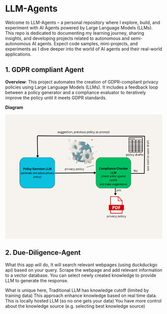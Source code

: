 # LLM-Agents

Welcome to LLM-Agents – a personal repository where I explore, build, and experiment with AI Agents powered by Large Language Models (LLMs).
This repo is dedicated to documenting my learning journey, sharing insights, and developing projects related to autonomous and semi-autonomous AI agents. Expect code samples, mini-projects, and experiments as I dive deeper into the world of AI agents and their real-world applications.

## 1. GDPR compliant Agent
**Overview**: This project automates the creation of GDPR-compliant privacy policies using Large Language Models (LLMs). It includes a feedback loop between a policy generator and a compliance evaluator to iteratively improve the policy until it meets GDPR standards.

**Diagram**<br>

<img src="https://raw.githubusercontent.com/fahimabrar/LLM-Agents/refs/heads/main/GDPR%20Complient%20Agent/Simple%20Flowchart%20Infographic%20Graph.png" alt="description" width="600" height="400">

   
## 2. Due-Diligence-Agent
What this app will do,
It will search relevant webpages (using duckduckgo api) based on your query.
Scrape the webpage and add relevant information to a vector database.
You can select newly created knowledge to provide LLM to generate the response.

What is unique here,
Traditional LLM has knowledge cutoff (limited by training data)
This approach enhance knowledge based on real time data.
This is locally hosted LLM (so no one gets your data)
You have more control about the knowledge source (e.g. selecting best knowledge source)
